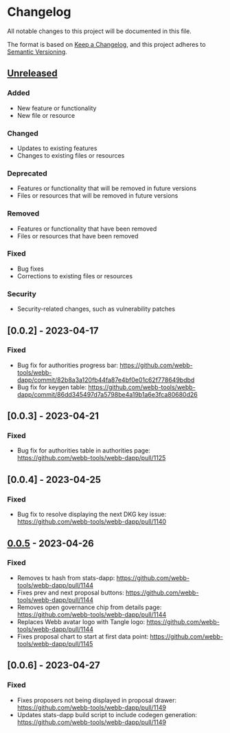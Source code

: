 # Changelog

All notable changes to this project will be documented in this file.

The format is based on [Keep a Changelog](https://keepachangelog.com/en/1.0.0/),
and this project adheres to [Semantic Versioning](https://semver.org/spec/v2.0.0.html).

## [Unreleased]

### Added
- New feature or functionality
- New file or resource

### Changed
- Updates to existing features
- Changes to existing files or resources

### Deprecated
- Features or functionality that will be removed in future versions
- Files or resources that will be removed in future versions

### Removed
- Features or functionality that have been removed
- Files or resources that have been removed

### Fixed
- Bug fixes
- Corrections to existing files or resources

### Security
- Security-related changes, such as vulnerability patches

## [0.0.2] - 2023-04-17

### Fixed
- Bug fix for authorities progress bar: https://github.com/webb-tools/webb-dapp/commit/82b8a3a120fb44fa87e4bf0e01c62f778649bdbd
- Bug fix for keygen table: https://github.com/webb-tools/webb-dapp/commit/86dd345497d7a5798be4a19b1a6e3fca80680d26

## [0.0.3] - 2023-04-21

### Fixed
- Bug fix for authorities table in authorities page: https://github.com/webb-tools/webb-dapp/pull/1125

## [0.0.4] - 2023-04-25

### Fixed
- Bug fix to resolve displaying the next DKG key issue: https://github.com/webb-tools/webb-dapp/pull/1140

## [0.0.5] - 2023-04-26

### Fixed
- Removes tx hash from stats-dapp: https://github.com/webb-tools/webb-dapp/pull/1144
- Fixes prev and next proposal buttons: https://github.com/webb-tools/webb-dapp/pull/1144
- Removes open governance chip from details page: https://github.com/webb-tools/webb-dapp/pull/1144
- Replaces Webb avatar logo with Tangle logo: https://github.com/webb-tools/webb-dapp/pull/1144
- Fixes proposal chart to start at first data point: https://github.com/webb-tools/webb-dapp/pull/1145

## [0.0.6] - 2023-04-27

### Fixed

- Fixes proposers not being displayed in proposal drawer: https://github.com/webb-tools/webb-dapp/pull/1149
- Updates stats-dapp build script to include codegen generation: https://github.com/webb-tools/webb-dapp/pull/1149

[Unreleased]: https://github.com/webb-tools/webb-dapp/compare/v0.0.1...HEAD
[0.0.5]: https://github.com/webb-tools/webb-dapp/releases/tag/v0.0.6